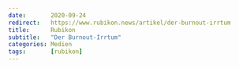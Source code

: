 ```yaml
---
date:       2020-09-24
redirect:   https://www.rubikon.news/artikel/der-burnout-irrtum
title:      Rubikon
subtitle:   "Der Burnout-Irrtum"
categories: Medien
tags:       [rubikon]
---
```

